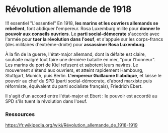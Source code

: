 # Révolution allemande de 1918

!!! essentiel "L'essentiel"
    En 1918, **les marins et les ouvriers allemands se rebellent**, font abdiquer l'empereur. Rosa Luxemburg milite pour **donner le pouvoir aux conseils ouvriers**. Le **parti social-démocrate** s'accorde avec l'armée pour **tuer la révolution dans l'oeuf**, et s'appuie sur les corps-francs (des militaires d'extrême-droite) pour **assassiner Rosa Luxemburg**.

À la fin de la guerre, l'état-major allemand, dont la défaite est claire, souhaite malgré tout faire une dernière bataille en mer, "pour l'honneur". Les marins du port de Kiel refusent et sabotent leurs navires. Le mouvement s'étend aux ouvriers, et atteint rapidement Hambourg, Stuttgart, Munich, puis Berlin. **L'empereur Guillaume II abdique**, et laisse le pouvoir au chef du SPD (parti social-démocrate, d'abord marxiste puis réformiste, équivalent du parti socialiste français), Friedrich Ebert.

Il s'agit d'un accord entre l'état-major et Ebert : le pouvoir est accordé au SPD s'ils tuent la révolution dans l'oeuf.

### Ressources

https://fr.wikipedia.org/wiki/Révolution_allemande_de_1918-1919